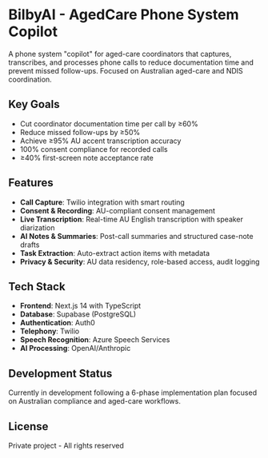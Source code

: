 # BilbyAI - AgedCare Phone System Copilot

A phone system "copilot" for aged-care coordinators that captures, transcribes, and processes phone calls to reduce documentation time and prevent missed follow-ups. Focused on Australian aged-care and NDIS coordination.

## Key Goals
- Cut coordinator documentation time per call by ≥60%
- Reduce missed follow-ups by ≥50%
- Achieve ≥95% AU accent transcription accuracy
- 100% consent compliance for recorded calls
- ≥40% first-screen note acceptance rate

## Features
- **Call Capture**: Twilio integration with smart routing
- **Consent & Recording**: AU-compliant consent management
- **Live Transcription**: Real-time AU English transcription with speaker diarization
- **AI Notes & Summaries**: Post-call summaries and structured case-note drafts
- **Task Extraction**: Auto-extract action items with metadata
- **Privacy & Security**: AU data residency, role-based access, audit logging

## Tech Stack
- **Frontend**: Next.js 14 with TypeScript
- **Database**: Supabase (PostgreSQL)
- **Authentication**: Auth0
- **Telephony**: Twilio
- **Speech Recognition**: Azure Speech Services
- **AI Processing**: OpenAI/Anthropic

## Development Status
Currently in development following a 6-phase implementation plan focused on Australian compliance and aged-care workflows.

## License
Private project - All rights reserved